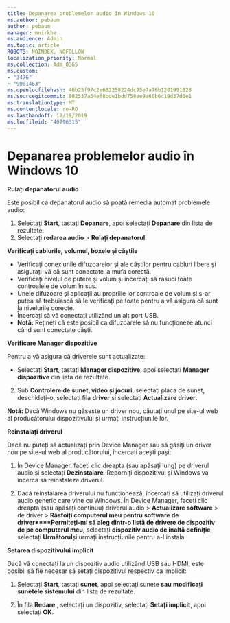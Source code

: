 ```yaml
---
title: Depanarea problemelor audio în Windows 10
ms.author: pebaum
author: pebaum
manager: mnirkhe
ms.audience: Admin
ms.topic: article
ROBOTS: NOINDEX, NOFOLLOW
localization_priority: Normal
ms.collection: Adm_O365
ms.custom:
- "3476"
- "9001463"
ms.openlocfilehash: 46b23f97c2e682258224dc95e7a76b1201991828
ms.sourcegitcommit: 802537a54ef8bde1bdd758ee9a60b6c19d37d6e1
ms.translationtype: MT
ms.contentlocale: ro-RO
ms.lasthandoff: 12/19/2019
ms.locfileid: "40796315"
---
```

# <a name="troubleshooting-audio-problems-in-windows-10"></a>Depanarea problemelor audio în Windows 10

**Rulați depanatorul audio**

Este posibil ca depanatorul audio să poată remedia automat problemele audio: 

1. Selectați **Start**, tastați **Depanare**, apoi selectați **Depanare** din lista de rezultate. 
2. Selectați **redarea audio** > **Rulați depanatorul**.

**Verificați cablurile, volumul, boxele și căștile**

- Verificați conexiunile difuzoarelor și ale căștilor pentru cabluri libere și asigurați-vă că sunt conectate la mufa corectă.
- Verificați nivelul de putere și volum și încercați să răsuci toate controalele de volum în sus.
- Unele difuzoare și aplicații au propriile lor controale de volum și s-ar putea să trebuiască să le verificați pe toate pentru a vă asigura că sunt la nivelurile corecte.
- Încercați să vă conectați utilizând un alt port USB.
- **Notă:** Rețineți că este posibil ca difuzoarele să nu funcționeze atunci când sunt conectate căști.

**Verificare Manager dispozitive**

Pentru a vă asigura că driverele sunt actualizate:

- Selectați **Start**, tastați **Manager dispozitive**, apoi selectați **Manager dispozitive** din lista de rezultate.

2. Sub **Controlere de sunet, video și jocuri**, selectați placa de sunet, deschideți-o, selectați fila **driver** și selectați **Actualizare driver**. 

**Notă:** Dacă Windows nu găsește un driver nou, căutați unul pe site-ul web al producătorului dispozitivului și urmați instrucțiunile lor.

**Reinstalați driverul**

Dacă nu puteți să actualizați prin Device Manager sau să găsiți un driver nou pe site-ul web al producătorului, încercați acești pași: 

1. În Device Manager, faceți clic dreapta (sau apăsați lung) pe driverul audio și selectați **Dezinstalare**. Reporniți dispozitivul și Windows va încerca să reinstaleze driverul.

2. Dacă reinstalarea driverului nu funcționează, încercați să utilizați driverul audio generic care vine cu Windows. În Device Manager, faceți clic dreapta (sau apăsați continuu) driverul audio > **Actualizare software** > de driver > **Răsfoiți computerul meu pentru software de driver****Permiteți-mi să aleg dintr-o listă de drivere de dispozitiv de pe computerul meu**, selectați **dispozitiv audio de înaltă definiție**, selectați **Următorul**și urmați instrucțiunile pentru a-l instala.

**Setarea dispozitivului implicit**

Dacă vă conectați la un dispozitiv audio utilizând USB sau HDMI, este posibil să fie necesar să setați dispozitivul respectiv ca implicit: 

1. Selectați **Start**, tastați **sunet**, apoi selectați sunete **sau** **modificați sunetele sistemului** din lista de rezultate.

2. În fila **Redare** , selectați un dispozitiv, selectați **Setați implicit**, apoi selectați **OK**.

